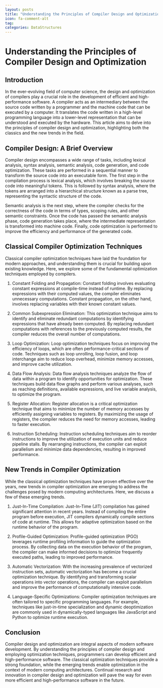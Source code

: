 ```yaml
---
layout: posts
title: "Understanding the Principles of Compiler Design and Optimization"
icon: fa-comment-alt
tag:      
categories: DataStructures
---
```



# Understanding the Principles of Compiler Design and Optimization

## Introduction

In the ever-evolving field of computer science, the design and optimization of compilers play a crucial role in the development of efficient and high-performance software. A compiler acts as an intermediary between the source code written by a programmer and the machine code that can be executed by a computer. It translates the code written in a high-level programming language into a lower-level representation that can be understood and executed by the hardware. This article aims to delve into the principles of compiler design and optimization, highlighting both the classics and the new trends in the field.

## Compiler Design: A Brief Overview

Compiler design encompasses a wide range of tasks, including lexical analysis, syntax analysis, semantic analysis, code generation, and code optimization. These tasks are performed in a sequential manner to transform the source code into an executable form. The first step in the compilation process is lexical analysis, which involves breaking the source code into meaningful tokens. This is followed by syntax analysis, where the tokens are arranged into a hierarchical structure known as a parse tree, representing the syntactic structure of the code.

Semantic analysis is the next step, where the compiler checks for the correctness of the code in terms of types, scoping rules, and other semantic constraints. Once the code has passed the semantic analysis phase, code generation takes place, where the intermediate representation is transformed into machine code. Finally, code optimization is performed to improve the efficiency and performance of the generated code.

## Classical Compiler Optimization Techniques

Classical compiler optimization techniques have laid the foundation for modern approaches, and understanding them is crucial for building upon existing knowledge. Here, we explore some of the fundamental optimization techniques employed by compilers.

1. Constant Folding and Propagation: Constant folding involves evaluating constant expressions at compile-time instead of runtime. By replacing expressions with their computed values, the compiler eliminates unnecessary computations. Constant propagation, on the other hand, involves replacing variables with their known constant values.

2. Common Subexpression Elimination: This optimization technique aims to identify and eliminate redundant computations by identifying expressions that have already been computed. By replacing redundant computations with references to the previously computed results, the compiler reduces the overall number of computations.

3. Loop Optimization: Loop optimization techniques focus on improving the efficiency of loops, which are often performance-critical sections of code. Techniques such as loop unrolling, loop fusion, and loop interchange aim to reduce loop overhead, minimize memory accesses, and improve cache utilization.

4. Data Flow Analysis: Data flow analysis techniques analyze the flow of data within a program to identify opportunities for optimization. These techniques build data flow graphs and perform various analyses, such as reaching definitions, available expressions, and live variable analysis, to optimize the program.

5. Register Allocation: Register allocation is a critical optimization technique that aims to minimize the number of memory accesses by efficiently assigning variables to registers. By maximizing the usage of registers, the compiler reduces the need for memory accesses, leading to faster execution.

6. Instruction Scheduling: Instruction scheduling techniques aim to reorder instructions to improve the utilization of execution units and reduce pipeline stalls. By rearranging instructions, the compiler can exploit parallelism and minimize data dependencies, resulting in improved performance.

## New Trends in Compiler Optimization

While the classical optimization techniques have proven effective over the years, new trends in compiler optimization are emerging to address the challenges posed by modern computing architectures. Here, we discuss a few of these emerging trends.

1. Just-In-Time Compilation: Just-In-Time (JIT) compilation has gained significant attention in recent years. Instead of compiling the entire program before execution, JIT compilers dynamically compile sections of code at runtime. This allows for adaptive optimization based on the runtime behavior of the program.

2. Profile-Guided Optimization: Profile-guided optimization (PGO) leverages runtime profiling information to guide the optimization process. By collecting data on the execution behavior of the program, the compiler can make informed decisions to optimize frequently executed paths, leading to improved performance.

3. Automatic Vectorization: With the increasing prevalence of vectorized instruction sets, automatic vectorization has become a crucial optimization technique. By identifying and transforming scalar operations into vector operations, the compiler can exploit parallelism and improve the performance of computationally intensive code.

4. Language-Specific Optimizations: Compiler optimization techniques are often tailored to specific programming languages. For example, techniques like just-in-time specialization and dynamic deoptimization are commonly used in dynamically-typed languages like JavaScript and Python to optimize runtime execution.

## Conclusion

Compiler design and optimization are integral aspects of modern software development. By understanding the principles of compiler design and employing optimization techniques, programmers can develop efficient and high-performance software. The classical optimization techniques provide a strong foundation, while the emerging trends enable optimization in the context of modern computing architectures. Continual research and innovation in compiler design and optimization will pave the way for even more efficient and high-performance software in the future.